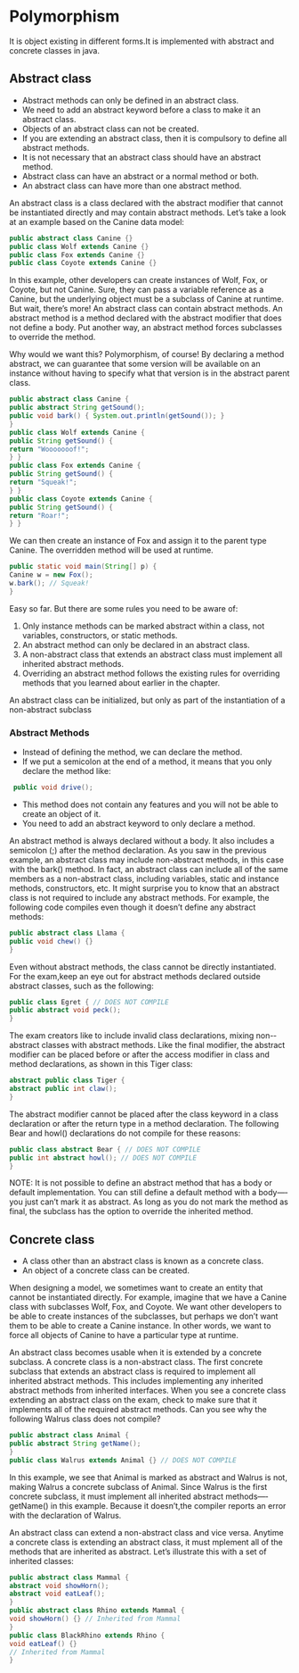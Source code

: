 # Polymorphism

It is object existing in different forms.It is implemented with abstract and concrete classes in java.

## Abstract class

- Abstract methods can only be defined in an abstract class.
- We need to add an abstract keyword before a class to make it an abstract class.
- Objects of an abstract class can not be created.
- If you are extending an abstract class, then it is compulsory to define all abstract methods.
- It is not necessary that an abstract class should have an abstract method.
- Abstract class can have an abstract or a normal method or both.
- An abstract class can have more than one abstract method.

An abstract class is a class declared with the abstract modifier that cannot be instantiated directly and may contain abstract methods. Let’s take a look at an
example based on the Canine data model:

```java
public abstract class Canine {}
public class Wolf extends Canine {}
public class Fox extends Canine {}
public class Coyote extends Canine {}
```

In this example, other developers can create instances of Wolf, Fox, or Coyote, but not Canine. Sure, they can pass a variable reference as a Canine, but the underlying object must be a subclass of Canine at runtime.
But wait, there’s more! An abstract class can contain abstract methods. An abstract method is a method declared with the abstract modifier that does not define a body. Put
another way, an abstract method forces subclasses to override the method.

Why would we want this? Polymorphism, of course! By declaring a method abstract, we can guarantee that some version will be available on an instance without having to specify
what that version is in the abstract parent class.

```java
public abstract class Canine {
public abstract String getSound();
public void bark() { System.out.println(getSound()); }
}
public class Wolf extends Canine {
public String getSound() {
return "Wooooooof!";
} }
public class Fox extends Canine {
public String getSound() {
return "Squeak!";
} }
public class Coyote extends Canine {
public String getSound() {
return "Roar!";
} }
```

We can then create an instance of Fox and assign it to the parent type Canine. The overridden method will be used at runtime.

```java
public static void main(String[] p) {
Canine w = new Fox();
w.bark(); // Squeak!
}
```

Easy so far. But there are some rules you need to be aware of:

1. Only instance methods can be marked abstract within a class, not variables, constructors, or static methods.
2. An abstract method can only be declared in an abstract class.
3. A non-­abstract class that extends an abstract class must implement all inherited abstract methods.
4. Overriding an abstract method follows the existing rules for overriding methods that you learned about earlier in the chapter.

An abstract class can be initialized, but only as part of the instantiation of a non-­abstract subclass

### Abstract Methods

- Instead of defining the method, we can declare the method.
- If we put a semicolon at the end of a method, it means that you only declare the method like:

```Java
 public void drive();
 ```

- This method does not contain any features and you will not be able to create an object of it.
- You need to add an abstract keyword to only declare a method.

An abstract method is always declared without a body. It also includes a semicolon (;) after the method declaration. As you saw in the previous example, an abstract class may include non-­abstract methods, in this case with the bark() method. In fact, an abstract class can include all of the same members as a non-­abstract class, including variables, static and instance methods, constructors, etc.
It might surprise you to know that an abstract class is not required to include any abstract methods. For example, the following code compiles even though it doesn’t define
any abstract methods:

```java
public abstract class Llama {
public void chew() {}
}
```

Even without abstract methods, the class cannot be directly instantiated. For the exam,keep an eye out for abstract methods declared outside abstract classes, such as the following:

```java
public class Egret { // DOES NOT COMPILE
public abstract void peck();
}
```

The exam creators like to include invalid class declarations, mixing non-­abstract classes with abstract methods.
Like the final modifier, the abstract modifier can be placed before or after the access modifier in class and method declarations, as shown in this Tiger class:

```java
abstract public class Tiger {
abstract public int claw();
}
```

The abstract modifier cannot be placed after the class keyword in a class declaration or after the return type in a method declaration. The following Bear and howl() declarations do not compile for these reasons:

```java
public class abstract Bear { // DOES NOT COMPILE
public int abstract howl(); // DOES NOT COMPILE
}
```

NOTE: It is not possible to define an abstract method that has a body or default implementation. You can still define a default method with a body—­you just can’t mark it as abstract. As long as you do not mark the method as final, the subclass has the option to override the inherited method.

## Concrete class

- A class other than an abstract class is known as a concrete class.
- An object of a concrete class can be created.

When designing a model, we sometimes want to create an entity that cannot be instantiated directly. For example, imagine that we have a Canine class with subclasses Wolf, Fox, and Coyote. We want other developers to be able to create instances of the subclasses, but perhaps we don’t want them to be able to create a Canine instance. In other words, we want to force all objects of Canine to have a particular type at runtime.

An abstract class becomes usable when it is extended by a concrete subclass. A concrete class is a non-­abstract class. The first concrete subclass that extends an abstract class is required to implement all inherited abstract methods. This includes implementing any inherited abstract methods from inherited interfaces.
When you see a concrete class extending an abstract class on the exam, check to make sure that it implements all of the required abstract methods. Can you see why the following
Walrus class does not compile?

```java
public abstract class Animal {
public abstract String getName();
}
public class Walrus extends Animal {} // DOES NOT COMPILE
```

In this example, we see that Animal is marked as abstract and Walrus is not, making Walrus a concrete subclass of Animal. Since Walrus is the first concrete subclass, it must implement all inherited abstract methods—­getName() in this example. Because it doesn’t,the compiler reports an error with the declaration of Walrus.

An abstract class can extend a non-­abstract class and vice versa. Anytime a concrete class is extending an abstract class, it must mplement all of the methods that are inherited as abstract. Let’s illustrate this with a set of inherited classes:

```java
public abstract class Mammal {
abstract void showHorn();
abstract void eatLeaf();
}
public abstract class Rhino extends Mammal {
void showHorn() {} // Inherited from Mammal
}
public class BlackRhino extends Rhino {
void eatLeaf() {}
// Inherited from Mammal
}
```
